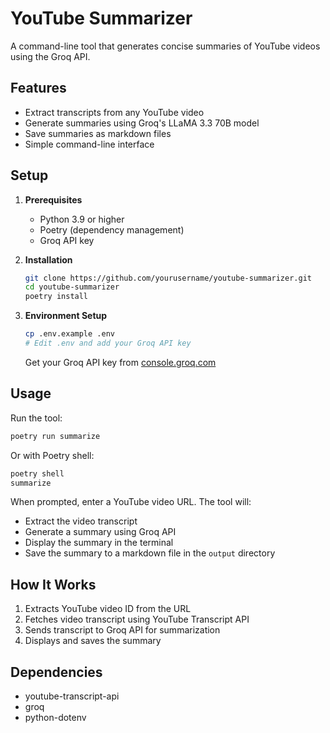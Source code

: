 # YouTube Summarizer

A command-line tool that generates concise summaries of YouTube videos using the Groq API.

## Features

- Extract transcripts from any YouTube video
- Generate summaries using Groq's LLaMA 3.3 70B model
- Save summaries as markdown files
- Simple command-line interface

## Setup

1. **Prerequisites**
   - Python 3.9 or higher
   - Poetry (dependency management)
   - Groq API key

2. **Installation**
   ```bash
   git clone https://github.com/yourusername/youtube-summarizer.git
   cd youtube-summarizer
   poetry install
   ```

3. **Environment Setup**
   ```bash
   cp .env.example .env
   # Edit .env and add your Groq API key
   ```
   Get your Groq API key from [console.groq.com](https://console.groq.com)

## Usage

Run the tool:

```bash
poetry run summarize
```

Or with Poetry shell:

```bash
poetry shell
summarize
```

When prompted, enter a YouTube video URL. The tool will:
- Extract the video transcript
- Generate a summary using Groq API
- Display the summary in the terminal
- Save the summary to a markdown file in the `output` directory

## How It Works

1. Extracts YouTube video ID from the URL
2. Fetches video transcript using YouTube Transcript API
3. Sends transcript to Groq API for summarization
4. Displays and saves the summary

## Dependencies

- youtube-transcript-api
- groq
- python-dotenv